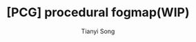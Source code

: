 ---
layout: post
title: "[PCG] procedural fogmap(WIP)"
author: "Tianyi Song"
categories: worklog
tags: [pcg,fogmap]
image: 2023-11-15-procedural-fogmap\PF_01.png
---